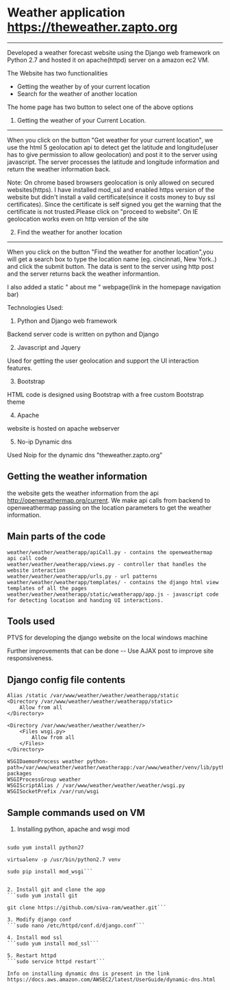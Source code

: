 # Weather application https://theweather.zapto.org
-----------------------------------------------------------------

Developed a weather forecast website using the Django web framework on Python 2.7 and hosted it on apache(httpd) server on a amazon ec2 VM.

The Website has two functionalities
* Getting the weather by of your current location
* Search for the weather of another location

The home page has two button to select one of the above options

1. Getting the weather of your Current Location.
-----------------------------------------
When you click on the button "Get weather for your current location", we use the html 5 geolocation api to detect get the latitude and longitude(user has to give permission to allow geolocation) and post it to the server using javascript. The server processes the latitude and longitude information and return the weather information back.

Note: On chrome based browsers geolocation is only allowed on secured websites(https). I have installed mod_ssl and enabled https version of the website but didn't install a valid certificate(since it costs money to buy ssl certificates). Since the certificate is self signed you get the warning that the certificate is not trusted.Please click on "proceed to website". On IE geolocation works even on http version of the site


2. Find the weather for another location
------------------------------
When you click on the button "Find the weather for another location",you will get a search box to type the location name (eg. cincinnati, New York..) and click the submit button. The data is sent to the server using http post and the server returns back the weather informantion.


I also added a static " about me " webpage(link in the homepage navigation bar)



Technologies Used:

1. Python and Django web framework

  Backend server code is written on python and Django

2. Javascript and Jquery

  Used for getting the user geolocation and support the UI interaction features.

3. Bootstrap

  HTML code is designed using Bootstrap with a free custom Bootstrap theme

4. Apache

  website is hosted on apache webserver
  
5. No-ip Dynamic dns

  Used Noip for the dynamic dns "theweather.zapto.org"
  
 
Getting the weather information
--------------------------------
the website gets the weather information from the api http://openweathermap.org/current. We make api calls from backend to openweathermap passing on the location parameters to get the weather information.

Main parts of the code
------------------------
```
weather/weather/weatherapp/apiCall.py - contains the openweathermap api call code
weather/weather/weatherapp/views.py - controller that handles the website interaction
weather/weather/weatherapp/urls.py - url patterns
weather/weather/weatherapp/templates/ - contains the django html view templates of all the pages
weather/weather/weatherapp/static/weatherapp/app.js - javascript code for detecting location and handing UI interactions.
```
Tools used
------------------
PTVS  for developing the django website on the local windows machine

Further improvements that can be done -- Use AJAX post to improve site responsiveness.


Django config file contents
---------------------------
```
Alias /static /var/www/weather/weather/weatherapp/static
<Directory /var/www/weather/weather/weatherapp/static>
    Allow from all
</Directory>

<Directory /var/www/weather/weather/weather/>
    <Files wsgi.py>
        Allow from all
    </Files>
</Directory>

WSGIDaemonProcess weather python-path=/var/www/weather/weather/weatherapp:/var/www/weather/venv/lib/python2.7/site-packages
WSGIProcessGroup weather
WSGIScriptAlias / /var/www/weather/weather/weather/wsgi.py
WSGISocketPrefix /var/run/wsgi
```

Sample commands used on VM
-------------
1. Installing python, apache and wsgi mod
  ```sudo yum install httpd-devel
  
  sudo yum install python27
  
  virtualenv -p /usr/bin/python2.7 venv
  
  sudo pip install mod_wsgi```
   
 
2. Install git and clone the app 
  ```sudo yum install git
  
  git clone https://github.com/siva-ram/weather.git```
 
3. Modify django conf 
  ```sudo nano /etc/httpd/conf.d/django.conf```

4. Install mod ssl
  ```sudo yum install mod_ssl```

5. Restart httpd
  ```sudo service httpd restart```
  
 Info on installing dynamic dns is present in the link
 https://docs.aws.amazon.com/AWSEC2/latest/UserGuide/dynamic-dns.html



